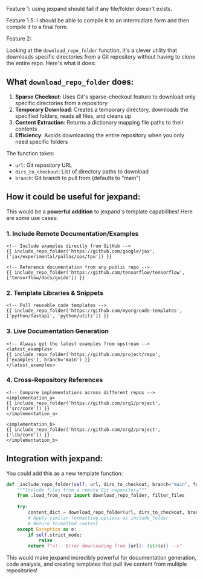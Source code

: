 Feature 1:
using jexpand should fail if any file/folder doesn't exists.

Feature 1.5:
I should be able to compile it to an intermidiate form and then compile it to a final form.

Feature 2:

Looking at the `download_repo_folder` function, it's a clever utility that downloads specific directories from a Git repository without having to clone the entire repo. Here's what it does:

## What `download_repo_folder` does:

1. **Sparse Checkout**: Uses Git's sparse-checkout feature to download only specific directories from a repository
2. **Temporary Download**: Creates a temporary directory, downloads the specified folders, reads all files, and cleans up
3. **Content Extraction**: Returns a dictionary mapping file paths to their contents
4. **Efficiency**: Avoids downloading the entire repository when you only need specific folders

The function takes:
- `url`: Git repository URL 
- `dirs_to_checkout`: List of directory paths to download
- `branch`: Git branch to pull from (defaults to "main")

## How it could be useful for jexpand:

This would be a **powerful addition** to jexpand's template capabilities! Here are some use cases:

### 1. **Include Remote Documentation/Examples**
```jinja2
<!-- Include examples directly from GitHub -->
{{ include_repo_folder('https://github.com/google/jax', ['jax/experimental/pallas/ops/tpu']) }}

<!-- Reference documentation from any public repo -->
{{ include_repo_folder('https://github.com/tensorflow/tensorflow', ['tensorflow/docs/guide']) }}
```

### 2. **Template Libraries & Snippets**
```jinja2
<!-- Pull reusable code templates -->
{{ include_repo_folder('https://github.com/myorg/code-templates', ['python/fastapi', 'python/utils']) }}
```

### 3. **Live Documentation Generation**
```jinja2
<!-- Always get the latest examples from upstream -->
<latest_examples>
{{ include_repo_folder('https://github.com/project/repo', ['examples'], branch='main') }}
</latest_examples>
```

### 4. **Cross-Repository References**
```jinja2
<!-- Compare implementations across different repos -->
<implementation_a>
{{ include_repo_folder('https://github.com/org1/project', ['src/core']) }}
</implementation_a>

<implementation_b>
{{ include_repo_folder('https://github.com/org2/project', ['lib/core']) }}
</implementation_b>
```

## Integration with jexpand:

You could add this as a new template function:

```python
def _include_repo_folder(self, url, dirs_to_checkout, branch="main", format_as="xml"):
    """Include files from a remote Git repository"""
    from .load_from_repo import download_repo_folder, filter_files
    
    try:
        content_dict = download_repo_folder(url, dirs_to_checkout, branch)
        # Apply similar formatting options as include_folder
        # Return formatted content
    except Exception as e:
        if self.strict_mode:
            raise
        return f"<!-- Error downloading from {url}: {str(e)} -->"
```

This would make jexpand incredibly powerful for documentation generation, code analysis, and creating templates that pull live content from multiple repositories!